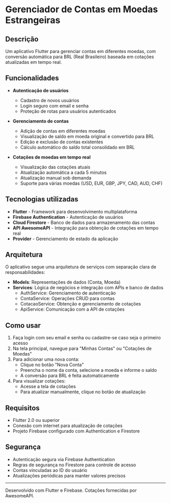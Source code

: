 # Gerenciador de Contas em Moedas Estrangeiras

## Descrição

Um aplicativo Flutter para gerenciar contas em diferentes moedas, com conversão automática para BRL (Real Brasileiro) baseada em cotações atualizadas em tempo real.

## Funcionalidades

- **Autenticação de usuários**
  - Cadastro de novos usuários
  - Login seguro com email e senha
  - Proteção de rotas para usuários autenticados

- **Gerenciamento de contas**
  - Adição de contas em diferentes moedas
  - Visualização de saldo em moeda original e convertido para BRL
  - Edição e exclusão de contas existentes
  - Cálculo automático do saldo total consolidado em BRL

- **Cotações de moedas em tempo real**
  - Visualização das cotações atuais
  - Atualização automática a cada 5 minutos
  - Atualização manual sob demanda
  - Suporte para várias moedas (USD, EUR, GBP, JPY, CAD, AUD, CHF)

## Tecnologias utilizadas

- **Flutter** - Framework para desenvolvimento multiplataforma
- **Firebase Authentication** - Autenticação de usuários
- **Cloud Firestore** - Banco de dados para armazenamento das contas
- **API AwesomeAPI** - Integração para obtenção de cotações em tempo real
- **Provider** - Gerenciamento de estado da aplicação

## Arquitetura

O aplicativo segue uma arquitetura de serviços com separação clara de responsabilidades:

- **Models**: Representações de dados (Conta, Moeda)
- **Services**: Lógica de negócios e integração com APIs e banco de dados
  - AuthService: Gerenciamento de autenticação
  - ContaService: Operações CRUD para contas
  - CotacaoService: Obtenção e gerenciamento de cotações
  - ApiService: Comunicação com a API de cotações

## Como usar

1. Faça login com seu email e senha ou cadastre-se caso seja o primeiro acesso
2. Na tela principal, navegue para "Minhas Contas" ou "Cotações de Moedas"
3. Para adicionar uma nova conta:
   - Clique no botão "Nova Conta"
   - Preencha o nome da conta, selecione a moeda e informe o saldo
   - A conversão para BRL é feita automaticamente
4. Para visualizar cotações:
   - Acesse a tela de cotações
   - Para atualizar manualmente, clique no botão de atualização

## Requisitos

- Flutter 2.0 ou superior
- Conexão com internet para atualização de cotações
- Projeto Firebase configurado com Authentication e Firestore

## Segurança

- Autenticação segura via Firebase Authentication
- Regras de segurança no Firestore para controle de acesso
- Contas vinculadas ao ID do usuário
- Atualizações periódicas para manter valores precisos

---

Desenvolvido com Flutter e Firebase. Cotações fornecidas por AwesomeAPI.